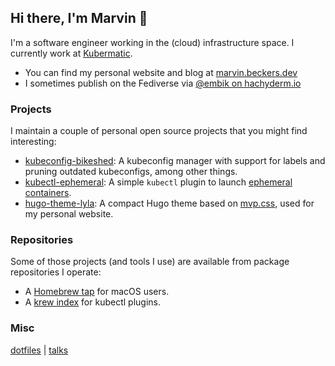 ## Hi there, I'm Marvin :wave:

I'm a software engineer working in the (cloud) infrastructure space. I currently work at [Kubermatic](https://github.com/kubermatic).

- You can find my personal website and blog at <a rel="me" href="https://marvin.beckers.dev">marvin.beckers.dev</a>
- I sometimes publish on the Fediverse via <a rel="me" href="https://hachyderm.io/@embik">@embik on hachyderm.io</a>

### Projects

I maintain a couple of personal open source projects that you might find interesting:

- [kubeconfig-bikeshed](https://github.com/embik/kubeconfig-bikeshed): A kubeconfig manager with support for labels and pruning outdated kubeconfigs, among other things.
- [kubectl-ephemeral](https://github.com/embik/kubectl-ephemeral): A simple `kubectl` plugin to launch [ephemeral containers](https://kubernetes.io/docs/concepts/workloads/pods/ephemeral-containers/).
- [hugo-theme-lyla](https://github.com/embik/hugo-theme-lyla): A compact Hugo theme based on [mvp.css](https://github.com/andybrewer/mvp), used for my personal website.

### Repositories

Some of those projects (and tools I use) are available from package repositories I operate:

- A [Homebrew tap](https://github.com/embik/homebrew-tap) for macOS users.
- A [krew index](https://github.com/embik/krew-index) for kubectl plugins.

### Misc

[dotfiles](https://github.com/embik/dotfiles) | [talks](https://github.com/embik/talks)

